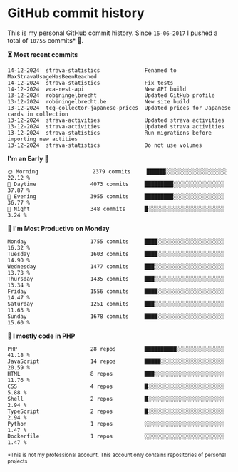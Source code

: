 # GitHub commit history
This is my personal GitHub commit history. Since <!--START_SECTION:first-commit-date-->`16-06-2017`<!--END_SECTION:first-commit-date--> I pushed a total of <!--START_SECTION:total-commit-count-->`10755`<!--END_SECTION:total-commit-count--> commits* 🎉.

<!--START_SECTION:most-recent-commits-->
**⏳ Most recent commits**
                                        
```text
14-12-2024  strava-statistics              Fenamed to MaxStravaUsageHasBeenReached
14-12-2024  strava-statistics              Fix tests
14-12-2024  wca-rest-api                   New API build
13-12-2024  robiningelbrecht               Updated GitHub profile
13-12-2024  robiningelbrecht.be            New site build
13-12-2024  tcg-collector-japanese-prices  Updated prices for Japanese cards in collection
13-12-2024  strava-activities              Updated strava activities
13-12-2024  strava-activities              Updated strava activities
13-12-2024  strava-statistics              Run migrations before importing new actities
13-12-2024  strava-statistics              Do not use volumes
```
<!--END_SECTION:most-recent-commits-->  

<!--START_SECTION:commits-per-day-time-->
**I&#039;m an Early 🐤**

```text
🌞 Morning                 2379 commits     ██████░░░░░░░░░░░░░░░░░░░   22.12 %
🌆 Daytime                 4073 commits     █████████░░░░░░░░░░░░░░░░   37.87 %
🌃 Evening                 3955 commits     █████████░░░░░░░░░░░░░░░░   36.77 %
🌙 Night                   348 commits      █░░░░░░░░░░░░░░░░░░░░░░░░   3.24 %
```
<!--END_SECTION:commits-per-day-time-->  

<!--START_SECTION:commits-per-weekday-->
**📅 I&#039;m Most Productive on Monday**

```text
Monday                    1755 commits     ████░░░░░░░░░░░░░░░░░░░░░   16.32 %
Tuesday                   1603 commits     ████░░░░░░░░░░░░░░░░░░░░░   14.90 %
Wednesday                 1477 commits     ███░░░░░░░░░░░░░░░░░░░░░░   13.73 %
Thursday                  1435 commits     ███░░░░░░░░░░░░░░░░░░░░░░   13.34 %
Friday                    1556 commits     ████░░░░░░░░░░░░░░░░░░░░░   14.47 %
Saturday                  1251 commits     ███░░░░░░░░░░░░░░░░░░░░░░   11.63 %
Sunday                    1678 commits     ████░░░░░░░░░░░░░░░░░░░░░   15.60 %
```
<!--END_SECTION:commits-per-weekday-->  

<!--START_SECTION:repos-per-language-->
**💬 I mostly code in PHP**

```text
PHP                       28 repos         ██████████░░░░░░░░░░░░░░░   41.18 %
JavaScript                14 repos         █████░░░░░░░░░░░░░░░░░░░░   20.59 %
HTML                      8 repos          ███░░░░░░░░░░░░░░░░░░░░░░   11.76 %
CSS                       4 repos          █░░░░░░░░░░░░░░░░░░░░░░░░   5.88 %
Shell                     2 repos          █░░░░░░░░░░░░░░░░░░░░░░░░   2.94 %
TypeScript                2 repos          █░░░░░░░░░░░░░░░░░░░░░░░░   2.94 %
Python                    1 repos          ░░░░░░░░░░░░░░░░░░░░░░░░░   1.47 %
Dockerfile                1 repos          ░░░░░░░░░░░░░░░░░░░░░░░░░   1.47 %
```
<!--END_SECTION:repos-per-language-->  

<sub>*This is not my professional account. This account only contains repositories of personal projects</sub>
